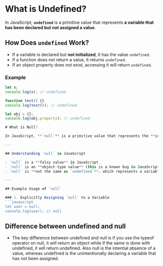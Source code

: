 # What is Undefined?

In JavaScript, **`undefined`** is a primitive value that represents **a variable that has been declared but not assigned a value**.

## How Does `undefined` Work?
- If a variable is declared but **not initialized**, it has the value `undefined`.
- If a function does not return a value, it returns `undefined`.
- If an object property does not exist, accessing it will return `undefined`.

### Example
```javascript
let x;
console.log(x); // undefined

function test() {}
console.log(test()); // undefined

let obj = {};
console.log(obj.property); // undefined

# What is Null?

In JavaScript, **`null`** is a primitive value that represents the **intentional absence of any object value**. It is often used when a variable should have no value but is **explicitly set** as such by the programmer.

---

## Understanding `null` in JavaScript

- `null` is a **falsy value** in JavaScript.
- `null` is an **object-type value** (this is a known bug in JavaScript, as `typeof null` returns `"object"`).
- `null` is **not the same as `undefined`**, which represents a variable that has been declared but not assigned a value.

---

## Example Usage of `null`

### 1. Explicitly Assigning `null` to a Variable
```javascript
let user = null; 
console.log(user); // null
```
## Difference between undefined and null

* The key difference between undefined and null is if you use the typeof operator on null, it will return an object while if the same is done with undefined, it will return undefined. Also null is the intential absence of a value, whereas undefined is the unintentionally declaring a variable that has not been assigned. 
